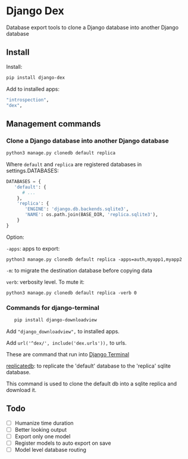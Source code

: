 # Django Dex

Database export tools to clone a Django database into another Django database

## Install
   
Install:

   ```bash
   pip install django-dex
   ``` 
   
Add to installed apps:

   ```bash
   "introspection",
   "dex",
   ``` 
   
## Management commands
   
### Clone a Django database into another Django database

   ```bash
   python3 manage.py clonedb default replica
   ```
   
Where `default` and `replica` are registered databases in settings.DATABASES:

   ```python
   DATABASES = {
      'default': {
         # ...
       },
       'replica': {
          'ENGINE': 'django.db.backends.sqlite3',
          'NAME': os.path.join(BASE_DIR, 'replica.sqlite3'),
       }
   }
   ```

Option:

`-apps`: apps to export:

   ```
   python3 manage.py clonedb default replica -apps=auth,myapp1,myapp2
   ```

`-m`: to migrate the destination database before copying data

`verb`: verbosity level. To mute it:

   ```
   python3 manage.py clonedb default replica -verb 0
   ```


### Commands for django-terminal

```bash
   pip install django-downloadview
   ```
   
Add `"django_downloadview",` to installed apps.

Add `url('^dex/', include('dex.urls')),` to urls.

These are command that run into [Django Terminal](https://github.com/synw/django-terminal)

[replicatedb](https://github.com/synw/django-terminal#commands): to replicate 
the 'default' database to the 'replica' sqlite database.
   
This command is used to clone the default db into a sqlite replica and download it.

## Todo

- [ ] Humanize time duration
- [ ] Better looking output
- [ ] Export only one model
- [ ] Register models to auto export on save
- [ ] Model level database routing
